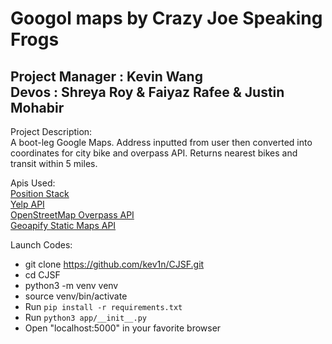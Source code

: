 Googol maps by Crazy Joe Speaking Frogs
==

Project Manager : Kevin Wang 
<br>
Devos : Shreya Roy & Faiyaz Rafee & Justin Mohabir
--
Project Description:  
A boot-leg Google Maps. Address inputted from user then converted into coordinates for city bike and overpass API. Returns nearest bikes and transit within 5 miles.

Apis Used:
<br> [Position Stack](https://github.com/stuy-softdev/notes-and-code/blob/main/api_kb/411_on_PositionStack.md)
<br> [Yelp API](https://github.com/stuy-softdev/notes-and-code/blob/main/api_kb/411_on_Yelp.md)
<br> [OpenStreetMap Overpass API](https://github.com/stuy-softdev/notes-and-code/blob/main/api_kb/411_on_OpenStreetMap_overpass-api.md)
<br> [Geoapify Static Maps API](https://github.com/stuy-softdev/notes-and-code/blob/main/api_kb/411_on_geoapify_static_maps.md)

Launch Codes:   
* git clone https://github.com/kev1n/CJSF.git
* cd CJSF
* python3 -m venv venv
* source venv/bin/activate
* Run ```pip install -r requirements.txt```
* Run ```python3 app/__init__.py```  
* Open "localhost:5000" in your favorite browser

